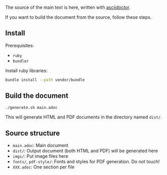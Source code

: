 The source of the main text is here, written with [asciidoctor](https://asciidoctor.org/).

If you want to build the document from the source, follow these steps.

## Install

Prerequisites:
- `ruby`
- `bundler`

Install ruby libraries:

```bash
bundle install --path vendor/bundle
```

## Build the document

```bash
./generate.sh main.adoc
```

This will generate HTML and PDF documents in the directory named `dist/`.

## Source structure

* `main.adoc`: Main document
* `dist/`: Output document (both HTML and PDF) will be generated here
* `imgs/`: Put image files here
* `fonts/`, `pdf-style/`: Fonts and styles for PDF generation. Do not touch!
* `XXX.adoc`: One section per file
